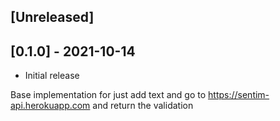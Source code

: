 ## [Unreleased]

## [0.1.0] - 2021-10-14

- Initial release

Base implementation for just add text and go to <https://sentim-api.herokuapp.com>
and return the validation
